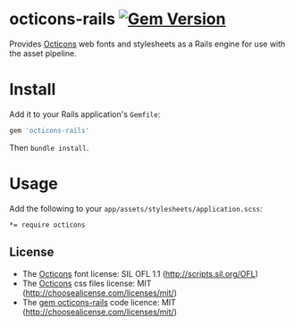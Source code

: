 # octicons-rails [![Gem Version](http://img.shields.io/gem/v/octicons-rails.svg)](https://rubygems.org/gems/octicons-rails)

Provides [Octicons](http://octicons.github.com/) web fonts and stylesheets as a Rails engine for use with the asset pipeline.

# Install

Add it to your Rails application's `Gemfile`:

```ruby
gem 'octicons-rails'
```

Then `bundle install`.


# Usage

Add the following to your `app/assets/stylesheets/application.scss`:

    *= require octicons

## License

* The [Octicons](http://octicons.github.com) font license: SIL OFL 1.1 (http://scripts.sil.org/OFL)
* The [Octicons](http://octicons.github.com) css files license: MIT (http://choosealicense.com/licenses/mit/)
* The [gem octicons-rails](http://github.com/torbjon/octicons-rails) code licence: MIT (http://choosealicense.com/licenses/mit/)
